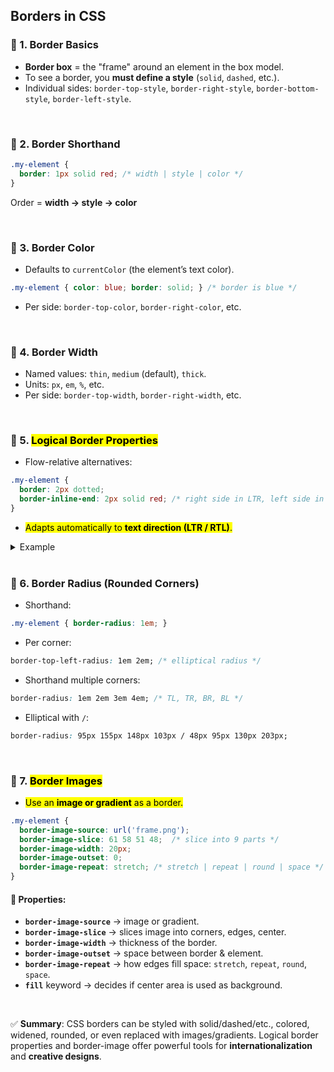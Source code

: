 

##  Borders in CSS

### 📌 1. Border Basics

* **Border box** = the "frame" around an element in the box model.
* To see a border, you **must define a style** (`solid`, `dashed`, etc.).
* Individual sides: `border-top-style`, `border-right-style`, `border-bottom-style`, `border-left-style`.

<br>

### 📌 2. Border Shorthand

```css
.my-element {
  border: 1px solid red; /* width | style | color */
}
```

Order = **width → style → color**

<br>


### 📌 3. Border Color

* Defaults to `currentColor` (the element’s text color).

```css
.my-element { color: blue; border: solid; } /* border is blue */
```

* Per side: `border-top-color`, `border-right-color`, etc.

<br>


### 📌 4. Border Width

* Named values: `thin`, `medium` (default), `thick`.
* Units: `px`, `em`, `%`, etc.
* Per side: `border-top-width`, `border-right-width`, etc.


<br>

### 📌 5. <mark>Logical Border Properties</mark>

* Flow-relative alternatives:

```css
.my-element {
  border: 2px dotted;
  border-inline-end: 2px solid red; /* right side in LTR, left side in RTL */
}
```
* <mark>Adapts automatically to **text direction (LTR / RTL)**.</mark>

<details>
  <summary>Example</summary>

  
#### problem: 
```html
<!DOCTYPE html>
<html lang="ar" dir="rtl"> <!-- Try changing to dir="ltr" -->
<head>
  <meta charset="UTF-8">
  <title>Border Physical Problem</title>
  <style>
    .box {
      width: 200px;
      padding: 1em;
      border: 2px dotted gray;
      border-right: 2px solid red; /* ❌ always physical right */
    }
  </style>
</head>
<body>
  <div class="box">نص تجريبي</div>
</body>
</html>

```

<img width="301" height="86" alt="image" src="https://github.com/user-attachments/assets/36fc9340-239f-44ad-a970-2a2e3c0c9abb" />

#### solution:
```html
<!DOCTYPE html>
<html lang="ar" dir="rtl"> <!-- Try changing to dir="ltr" -->
<head>
  <meta charset="UTF-8">
  <title>Border Logical Solution</title>
  <style>
    .box {
      width: 200px;
      padding: 1em;
      border: 2px dotted gray;
      border-inline-end: 2px solid red; /* ✅ respects writing direction */
    }
  </style>
</head>
<body>
  <div class="box">نص تجريبي</div>
</body>
</html>

```

<img width="297" height="87" alt="image" src="https://github.com/user-attachments/assets/06dd562b-5f2d-4297-9e1c-0b7e6fc86ad8" />
</details>


<br>



### 📌 6. Border Radius (Rounded Corners)

* Shorthand:

```css
.my-element { border-radius: 1em; }
```

* Per corner:

```css
border-top-left-radius: 1em 2em; /* elliptical radius */
```

* Shorthand multiple corners:

```css
border-radius: 1em 2em 3em 4em; /* TL, TR, BR, BL */
```

* Elliptical with `/`:

```css
border-radius: 95px 155px 148px 103px / 48px 95px 130px 203px;
```

<br>

### 📌 7. <mark>Border Images</mark>

* <mark>Use an **image or gradient** as a border.</mark>

```css
.my-element {
  border-image-source: url('frame.png');
  border-image-slice: 61 58 51 48;  /* slice into 9 parts */
  border-image-width: 20px;
  border-image-outset: 0;
  border-image-repeat: stretch; /* stretch | repeat | round | space */
}
```

#### 🔑 Properties:

* **`border-image-source`** → image or gradient.
* **`border-image-slice`** → slices image into corners, edges, center.
* **`border-image-width`** → thickness of the border.
* **`border-image-outset`** → space between border & element.
* **`border-image-repeat`** → how edges fill space: `stretch`, `repeat`, `round`, `space`.
* **`fill`** keyword → decides if center area is used as background.

<br>

✅ **Summary**:
CSS borders can be styled with solid/dashed/etc., colored, widened, rounded, or even replaced with images/gradients. Logical border properties and border-image offer powerful tools for **internationalization** and **creative designs**.

